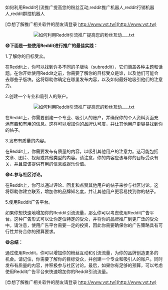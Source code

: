 如何利用Reddit引流推广提高您的粉丝互动,reddit推广机器人,reddit行销机器人,reddit群控机器人

[😍想了解推广相关软件的朋友请登录 http://www.vst.tw](http://www.vst.tw)

 <center><img src="https://vst.tw/MP4/tuiguang/png/0.png" alt="如何利用Reddit引流推广提高您的粉丝互动___.txt"></center>

**😄下面是一些使用Reddit进行推广的最佳实践：**

1.了解你的目标受众。

在Reddit上，你可以找到许多不同的子版块（subreddit），它们涵盖各种主题和话题。在你开始使用Reddit之前，你需要了解你的目标受众是谁，以及他们可能会去哪些子版块。这将帮助你确定在哪里发布内容，以及如何最好地吸引他们的注意力。

2.创建一个专业和吸引人的账户。

 <center><img src="https://vst.tw/MP4/tuiguang/png/8.png" alt="如何利用Reddit引流推广提高您的粉丝互动___.txt"></center>

在Reddit上，你需要创建一个专业、吸引人的账户，并确保你的个人资料页面充满有趣和有用的信息。这样可以增加你的品牌认可度，并让其他用户更容易找到你的帖子。

3.发布有质量的内容。

在Reddit上，你需要发布有质量的内容，以吸引其他用户的注意力。这可能包括文章、图片、视频或其他类型的内容。请注意，你的内容应该与你的目标受众有关，并且应该提供有用的信息或娱乐价值。

**😄4.参与社区讨论。**

在Reddit上，你可以通过评论、回复和点赞其他用户的帖子来参与社区讨论。这将帮助你建立联系，增加你的品牌知名度，并让其他用户更容易找到你的帖子。

5.使用Reddit广告平台。

如果你想快速地增加你的Reddit引流流量，那么你可以考虑使用Reddit广告平台。这种广告形式可以让你定位特定的受众，并将你的品牌推广到更广泛的受众中。请注意，使用广告平台需要一定的投资，因此你需要确保你的广告策略具有可行性并符合你的预算要求。

**😄总结：**

通过使用Reddit，你可以增加你的粉丝互动和引流流量，为你的品牌创造更多的机会。请记住，你需要了解你的目标受众，并创建一个专业和吸引人的账户。同时发布有质量的内容，并积极参与社区讨论。最后，如果你有足够的预算，可以考虑使用Reddit广告平台来快速增加你的Reddit引流流量。

[😍想了解推广相关软件的朋友请登录 http://www.vst.tw](http://www.vst.tw)



